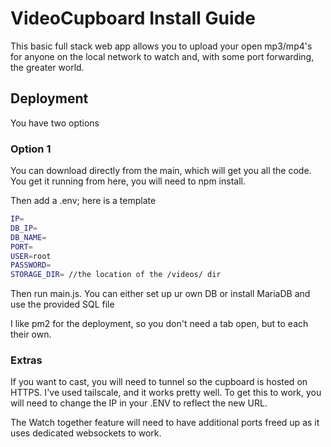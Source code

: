 # VideoCupboard Install Guide

This basic full stack web app allows you to upload your open mp3/mp4's for anyone on the local network to watch and, with some port forwarding, the greater world.

## Deployment

You have two options 

### Option 1

You can download directly from the main, which will get you all the code.
You get it running from here, you will need to npm install.

Then add a .env; here is a template
```bash
IP=
DB_IP=
DB_NAME=
PORT=
USER=root
PASSWORD=
STORAGE_DIR= //the location of the /videos/ dir
```

Then run main.js.
You can either set up ur own DB or install MariaDB and use the provided SQL file

I like pm2 for the deployment, so you don't need a tab open, but to each their own.

### Extras

If you want to cast, you will need to tunnel so the cupboard is hosted on HTTPS. 
I've used tailscale, and it works pretty well.
To get this to work, you will need to change the IP in your .ENV to reflect the new URL.

The Watch together feature will need to have additional ports freed up as it uses dedicated websockets to work.
